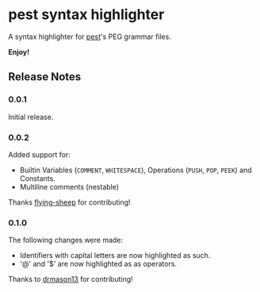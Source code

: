 # pest syntax highlighter

A syntax highlighter for [pest](https://github.com/pest-parser/pest)'s PEG grammar files.

**Enjoy!**

## Release Notes

### 0.0.1

Initial release.

### 0.0.2
Added support for:
 - Builtin Variables (`COMMENT`, `WHITESPACE`), Operations (`PUSH`, `POP`, `PEEK`) and Constants.
 - Multiline comments (nestable)
 
Thanks [flying-sheep](https://github.com/flying-sheep) for contributing!

### 0.1.0
The following changes were made:

- Identifiers with capital letters are now highlighted as such.
- '@' and '$' are now highlighted as as operators.

Thanks to [drmason13](https://github.com/drmason13) for contributing!

